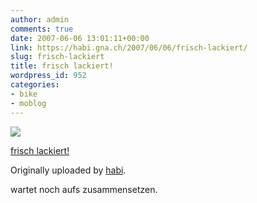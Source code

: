 ```yaml
---
author: admin
comments: true
date: 2007-06-06 13:01:11+00:00
link: https://habi.gna.ch/2007/06/06/frisch-lackiert/
slug: frisch-lackiert
title: frisch lackiert!
wordpress_id: 952
categories:
- bike
- moblog
---
```



 [![](http://farm2.static.flickr.com/1187/533528848_90c4163465_m.jpg)](http://www.flickr.com/photos/habi/533528848/)
   

 
  [frisch lackiert!](http://www.flickr.com/photos/habi/533528848/)
    

  Originally uploaded by [habi](http://www.flickr.com/people/habi/).
 



wartet noch aufs zusammensetzen.
  

